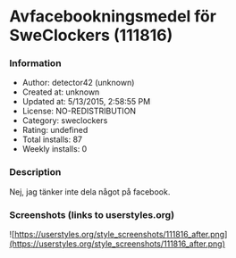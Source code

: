 # Avfacebookningsmedel för SweClockers (111816)

### Information
- Author: detector42 (unknown)
- Created at: unknown
- Updated at: 5/13/2015, 2:58:55 PM
- License: NO-REDISTRIBUTION
- Category: sweclockers
- Rating: undefined
- Total installs: 87
- Weekly installs: 0


### Description
Nej, jag tänker inte dela något på facebook.


### Screenshots (links to userstyles.org)
![https://userstyles.org/style_screenshots/111816_after.png](https://userstyles.org/style_screenshots/111816_after.png)


